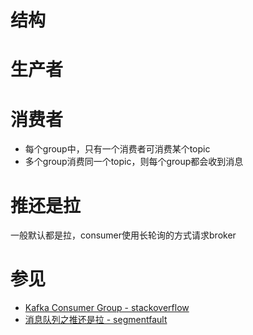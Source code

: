 # 结构

# 生产者

# 消费者
- 每个group中，只有一个消费者可消费某个topic
- 多个group消费同一个topic，则每个group都会收到消息

# 推还是拉
一般默认都是拉，consumer使用长轮询的方式请求broker

# 参见
- [Kafka Consumer Group - stackoverflow](https://stackoverflow.com/questions/23136500/how-kafka-broadcast-to-many-consumer-groups)
- [消息队列之推还是拉 - segmentfault](https://segmentfault.com/a/1190000023854950)